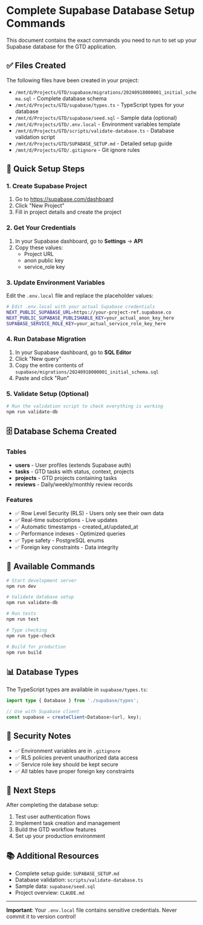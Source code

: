 # Complete Supabase Database Setup Commands

This document contains the exact commands you need to run to set up your Supabase database for the GTD application.

## ✅ Files Created

The following files have been created in your project:

- `/mnt/d/Projects/GTD/supabase/migrations/20240918000001_initial_schema.sql` - Complete database schema
- `/mnt/d/Projects/GTD/supabase/types.ts` - TypeScript types for your database
- `/mnt/d/Projects/GTD/supabase/seed.sql` - Sample data (optional)
- `/mnt/d/Projects/GTD/.env.local` - Environment variables template
- `/mnt/d/Projects/GTD/scripts/validate-database.ts` - Database validation script
- `/mnt/d/Projects/GTD/SUPABASE_SETUP.md` - Detailed setup guide
- `/mnt/d/Projects/GTD/.gitignore` - Git ignore rules

## 🎯 Quick Setup Steps

### 1. Create Supabase Project

1. Go to https://supabase.com/dashboard
2. Click "New Project"
3. Fill in project details and create the project

### 2. Get Your Credentials

1. In your Supabase dashboard, go to **Settings** → **API**
2. Copy these values:
   - Project URL
   - anon public key
   - service_role key

### 3. Update Environment Variables

Edit the `.env.local` file and replace the placeholder values:

```bash
# Edit .env.local with your actual Supabase credentials
NEXT_PUBLIC_SUPABASE_URL=https://your-project-ref.supabase.co
NEXT_PUBLIC_SUPABASE_PUBLISHABLE_KEY=your_actual_anon_key_here
SUPABASE_SERVICE_ROLE_KEY=your_actual_service_role_key_here
```

### 4. Run Database Migration

1. In your Supabase dashboard, go to **SQL Editor**
2. Click "New query"
3. Copy the entire contents of `supabase/migrations/20240918000001_initial_schema.sql`
4. Paste and click "Run"

### 5. Validate Setup (Optional)

```bash
# Run the validation script to check everything is working
npm run validate-db
```

## 🗄️ Database Schema Created

### Tables
- **users** - User profiles (extends Supabase auth)
- **tasks** - GTD tasks with status, context, projects
- **projects** - GTD projects containing tasks
- **reviews** - Daily/weekly/monthly review records

### Features
- ✅ Row Level Security (RLS) - Users only see their own data
- ✅ Real-time subscriptions - Live updates
- ✅ Automatic timestamps - created_at/updated_at
- ✅ Performance indexes - Optimized queries
- ✅ Type safety - PostgreSQL enums
- ✅ Foreign key constraints - Data integrity

## 🔧 Available Commands

```bash
# Start development server
npm run dev

# Validate database setup
npm run validate-db

# Run tests
npm run test

# Type checking
npm run type-check

# Build for production
npm run build
```

## 📊 Database Types

The TypeScript types are available in `supabase/types.ts`:

```typescript
import type { Database } from './supabase/types';

// Use with Supabase client
const supabase = createClient<Database>(url, key);
```

## 🔐 Security Notes

- ✅ Environment variables are in `.gitignore`
- ✅ RLS policies prevent unauthorized data access
- ✅ Service role key should be kept secure
- ✅ All tables have proper foreign key constraints

## 🚀 Next Steps

After completing the database setup:

1. Test user authentication flows
2. Implement task creation and management
3. Build the GTD workflow features
4. Set up your production environment

## 📚 Additional Resources

- Complete setup guide: `SUPABASE_SETUP.md`
- Database validation: `scripts/validate-database.ts`
- Sample data: `supabase/seed.sql`
- Project overview: `CLAUDE.md`

---

**Important**: Your `.env.local` file contains sensitive credentials. Never commit it to version control!